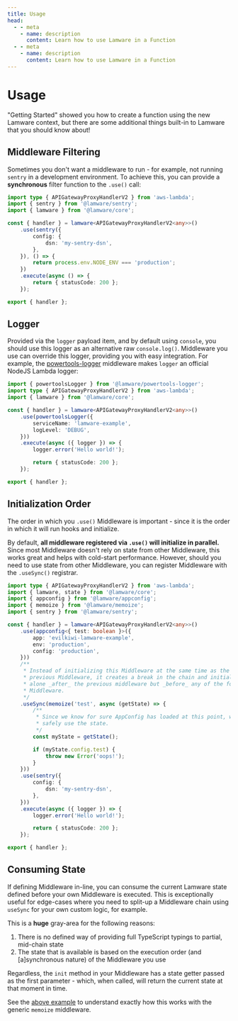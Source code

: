 ```yaml
---
title: Usage
head:
  - - meta
    - name: description
      content: Learn how to use Lamware in a Function
  - - meta
    - name: description
      content: Learn how to use Lamware in a Function
---
```


# Usage

"Getting Started" showed you how to create a function using the new Lamware context, but there are some additional things built-in to Lamware that you should know about!

## Middleware Filtering

Sometimes you don't want a middleware to run - for example, not running `sentry` in a development environment. To achieve this, you can provide a **synchronous** filter function to the `.use()` call:

```typescript
import type { APIGatewayProxyHandlerV2 } from 'aws-lambda';
import { sentry } from '@lamware/sentry';
import { lamware } from '@lamware/core';

const { handler } = lamware<APIGatewayProxyHandlerV2<any>>()
    .use(sentry({
        config: {
            dsn: 'my-sentry-dsn',
        },
    }), () => {
        return process.env.NODE_ENV === 'production';
    })
    .execute(async () => {
        return { statusCode: 200 };
    });

export { handler };
```

## Logger

Provided via the `logger` payload item, and by default using `console`, you should use this logger as an alternative raw `console.log()`. Middleware you use can override this logger, providing you with easy integration. For example, the [powertools-logger](https://github.com/evilkiwi/lamware/tree/master/packages/powertools-logger) middleware makes `logger` an official NodeJS Lambda logger:

```typescript
import { powertoolsLogger } from '@lamware/powertools-logger';
import type { APIGatewayProxyHandlerV2 } from 'aws-lambda';
import { lamware } from '@lamware/core';

const { handler } = lamware<APIGatewayProxyHandlerV2<any>>()
    .use(powertoolsLogger({
        serviceName: 'lamware-example',
        logLevel: 'DEBUG',
    }))
    .execute(async ({ logger }) => {
        logger.error('Hello world!');

        return { statusCode: 200 };
    });

export { handler };
```

## Initialization Order

The order in which you `.use()` Middleware is important - since it is the order in which it will run hooks and initialize.

By default, **all middleware registered via `.use()` will initialize in parallel.** Since most Middleware doesn't rely on state from other Middleware, this works great and helps with cold-start performance. However, should you need to use state from other Middleware, you can register Middleware with the `.useSync()` registrar.

```typescript
import type { APIGatewayProxyHandlerV2 } from 'aws-lambda';
import { lamware, state } from '@lamware/core';
import { appconfig } from '@lamware/appconfig';
import { memoize } from '@lamware/memoize';
import { sentry } from '@lamware/sentry';

const { handler } = lamware<APIGatewayProxyHandlerV2<any>>()
    .use(appconfig<{ test: boolean }>({
        app: 'evilkiwi-lamware-example',
        env: 'production',
        config: 'production',
    }))
    /**
     * Instead of initializing this Middleware at the same time as the
     * previous Middleware, it creates a break in the chain and initializes
     * alone _after_ the previous middleware but _before_ any of the following
     * Middleware.
     */
    .useSync(memoize('test', async (getState) => {
        /**
         * Since we know for sure AppConfig has loaded at this point, we can
         * safely use the state.
         */
        const myState = getState();

        if (myState.config.test) {
            throw new Error('oops!');
        }
    }))
    .use(sentry({
        config: {
            dsn: 'my-sentry-dsn',
        },
    }))
    .execute(async ({ logger }) => {
        logger.error('Hello world!');

        return { statusCode: 200 };
    });

export { handler };
```

## Consuming State

If defining Middleware in-line, you can consume the current Lamware state defined before your own Middleware is executed. This is exceptionally useful for edge-cases where you need to split-up a Middleware chain using `useSync` for your own custom logic, for example.

This is a **huge** gray-area for the following reasons:

1. There is no defined way of providing full TypeScript typings to partial, mid-chain state
2. The state that is available is based on the execution order (and [a]synchronous nature) of the Middleware you use

Regardless, the `init` method in your Middleware has a state getter passed as the first parameter - which, when called, will return the current state at that moment in time.

See the [above example](#initialization-order) to understand exactly how this works with the generic `memoize` middleware.
